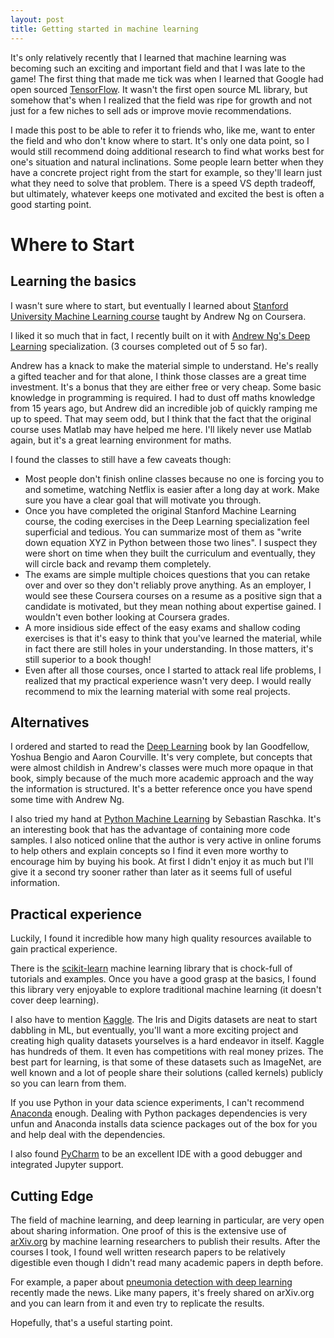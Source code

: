 ```yaml
---
layout: post
title: Getting started in machine learning
---
```


It's only relatively recently that I learned that machine learning was becoming such an exciting and important field and that I was late to the game! The first thing that made me tick was when I learned that Google had open sourced [TensorFlow](https://www.tensorflow.org/). It wasn't the first open source ML library, but somehow that's when I realized that the field was ripe for growth and not just for a few niches to sell ads or improve movie recommendations.

I made this post to be able to refer it to friends who, like me, want to enter the field and who don't know where to start. It's only one data point, so I would still recommend doing additional research to find what works best for one's situation and natural inclinations. Some people learn better when they have a concrete project right from the start for example, so they'll learn just what they need to solve that problem. There is a speed VS depth tradeoff, but ultimately, whatever keeps one motivated and excited the best is often a good starting point. 

# Where to Start

## Learning the basics

I wasn't sure where to start, but eventually I learned about [Stanford University Machine Learning course](https://www.coursera.org/learn/machine-learning)  taught by Andrew Ng on Coursera.

I liked it so much that in fact, I recently built on it with [Andrew Ng's Deep Learning](https://www.deeplearning.ai/) specialization. (3 courses completed out of 5 so far).

Andrew has a knack to make the material simple to understand. He's really a gifted teacher and for that alone, I think those classes are a great time investment. It's a bonus that they are either free or very cheap. Some basic knowledge in programming is required. I had to dust off maths knowledge from 15 years ago, but Andrew did an incredible job of quickly ramping me up to speed. That may seem odd, but I think that the fact that the original course uses Matlab may have helped me here. I'll likely never use Matlab again, but it's a great learning environment for maths.

I found the classes to still have a few caveats though:
* Most people don't finish online classes because no one is forcing you to and sometime, watching Netflix is easier after a long day at work. Make sure you have a clear goal that will motivate you through.
* Once you have completed the original Stanford Machine Learning course, the coding exercises in the Deep Learning specialization feel superficial and tedious. You can summarize most of them as "write down equation XYZ in Python between those two lines". I suspect they were short on time when they built the curriculum and eventually, they will circle back and revamp them completely.
* The exams are simple multiple choices questions that you can retake over and over so they don't reliably prove anything. As an employer, I would see these Coursera courses on a resume as a positive sign that a candidate is motivated, but they mean nothing about expertise gained. I wouldn't even bother looking at Coursera grades.
* A more insidious side effect of the easy exams and shallow coding exercises is that it's easy to think that you've learned the material, while in fact there are still holes in your understanding. In those matters, it's still superior to a book though!
* Even after all those courses, once I started to attack real life problems, I realized that my practical experience wasn't very deep. I would really recommend to mix the learning material with some real projects.

## Alternatives

I ordered and started to read the [Deep Learning](http://www.deeplearningbook.org/) book by Ian Goodfellow, Yoshua Bengio and Aaron Courville. It's very complete, but concepts that were almost childish in Andrew's classes were much more opaque in that book, simply because of the much more academic approach and the way the information is structured. It's a better reference once you have spend some time with Andrew Ng.

I also tried my hand at [Python Machine Learning](https://www.packtpub.com/big-data-and-business-intelligence/python-machine-learning) by Sebastian Raschka. It's an interesting book that has the advantage of containing more code samples. I also noticed online that the author is very active in online forums to help others and explain concepts so I find it even more worthy to encourage him by buying his book. At first I didn't enjoy it as much but I'll give it a second try sooner rather than later as it seems full of useful information.

## Practical experience

Luckily, I found it incredible how many high quality resources available to gain practical experience.

There is the [scikit-learn](http://scikit-learn.org) machine learning library that is chock-full of tutorials and examples. Once you have a good grasp at the basics, I found this library very enjoyable to explore traditional machine learning (it doesn't cover deep learning).

I also have to mention [Kaggle](https://www.kaggle.com/). The Iris and Digits datasets are neat to start dabbling in ML, but eventually, you'll want a more exciting project and creating high quality datasets yourselves is a hard endeavor in itself. Kaggle has hundreds of them. It even has competitions with real money prizes. The best part for learning, is that some of these datasets such as ImageNet, are well known and a lot of people share their solutions (called kernels) publicly so you can learn from them.

If you use Python in your data science experiments, I can't recommend [Anaconda](https://www.anaconda.com/download/) enough. Dealing with Python packages dependencies is very unfun and Anaconda installs data science packages out of the box for you and help deal with the dependencies.

I also found [PyCharm](https://www.jetbrains.com/pycharm/) to be an excellent IDE with a good debugger and integrated Jupyter support.

## Cutting Edge

The field of machine learning, and deep learning in particular, are very open about sharing information. One proof of this is the extensive use of [arXiv.org](https://arxiv.org/) by machine learning researchers to publish their results. After the courses I took, I found well written research papers to be relatively digestible even though I didn't read many academic papers in depth before.

For example, a paper about [pneumonia detection with deep learning](https://arxiv.org/pdf/1711.05225v1.pdf) recently made the news. Like many papers, it's freely shared on arXiv.org and you can learn from it and even try to replicate the results.

Hopefully, that's a useful starting point.

